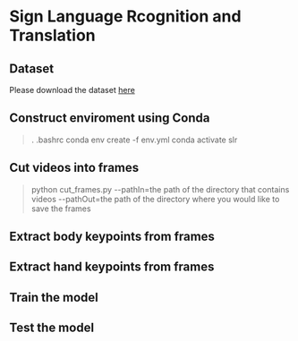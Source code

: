 # Sign Language Rcognition and Translation

## Dataset
Please download the dataset [here](https://drive.google.com/file/d/1C7k_m2m4n5VzI4lljMoezc-uowDEgIUh/view)

## Construct enviroment using Conda
>. .bashrc
>conda env create -f env.yml
>conda activate slr

## Cut videos into frames
>python cut_frames.py --pathIn=the path of the directory that contains videos --pathOut=the path of the directory where you would like to save the frames

## Extract body keypoints from frames

## Extract hand keypoints from frames

## Train the model

## Test the model
